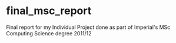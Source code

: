 final_msc_report
================

Final report for my Individual Project done as part of Imperial's MSc Computing Science degree 2011/12